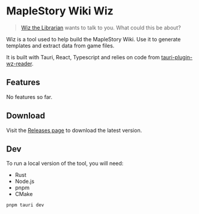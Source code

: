 # MapleStory Wiki Wiz

> [Wiz the Librarian](https://maplestorywiki.net/w/Wiz_the_Librarian) wants to talk to you. What could this be about? 

Wiz is a tool used to help build the MapleStory Wiki. Use it to generate templates and extract data from game files.

It is built with Tauri, React, Typescript and relies on code from [tauri-plugin-wz-reader](https://github.com/spd789562/tauri-plugin-wz-reader).

## Features
No features so far.

## Download
Visit the [Releases page](https://github.com/kcnotes/mswiki-wiz/releases) to download the latest version.


## Dev
To run a local version of the tool, you will need:
* Rust
* Node.js
* pnpm
* CMake

```bash
pnpm tauri dev
```